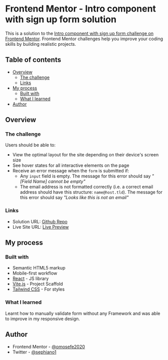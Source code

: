 # Frontend Mentor - Intro component with sign up form solution

This is a solution to the [Intro component with sign up form challenge on Frontend Mentor](https://www.frontendmentor.io/challenges/intro-component-with-signup-form-5cf91bd49edda32581d28fd1). Frontend Mentor challenges help you improve your coding skills by building realistic projects. 

## Table of contents

- [Overview](#overview)
  - [The challenge](#the-challenge)
  - [Links](#links)
- [My process](#my-process)
  - [Built with](#built-with)
  - [What I learned](#what-i-learned)
- [Author](#author)

## Overview

### The challenge

Users should be able to:

- View the optimal layout for the site depending on their device's screen size
- See hover states for all interactive elements on the page
- Receive an error message when the `form` is submitted if:
  - Any `input` field is empty. The message for this error should say *"[Field Name] cannot be empty"*
  - The email address is not formatted correctly (i.e. a correct email address should have this structure: `name@host.tld`). The message for this error should say *"Looks like this is not an email"*

### Links

- Solution URL: [Github Repo](https://github.com/sefedev/Sign-Up-Form-Component)
- Live Site URL: [Live Preview](https://sefe-sign-up-form.netlify.app)

## My process

### Built with

- Semantic HTML5 markup
- Mobile-first workflow
- [React](https://reactjs.org/) - JS library
- [Vite.js](https://vitejs.dev/) - Project Scaffold
- [Tailwind CSS](https://tailwindcss.com/) - For styles

### What I learned

Learnt how to manually validate form without any Framework and was able to improve in my responsive design.

## Author

- Frontend Mentor - [@omosefe2020](https://www.frontendmentor.io/profile/omosefe2020)
- Twitter - [@sephiano1](https://www.twitter.com/sephiano1)



